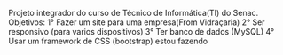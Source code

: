 Projeto integrador do curso de Técnico de Informática(TI) do Senac.
Objetivos: 
    1° Fazer um site para uma empresa(From Vidraçaria) 
    2° Ser responsivo (para varios dispositivos) 
    3° Ter banco de dados (MySQL)
    4° Usar um framework de CSS (bootstrap)
estou fazendo 